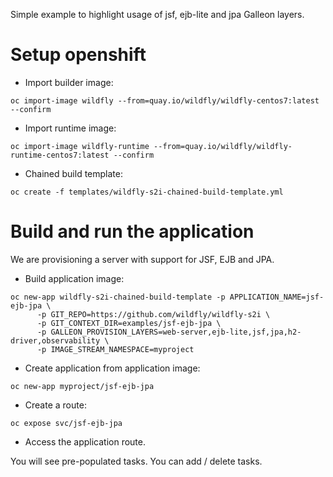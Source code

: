 Simple example to highlight usage of jsf, ejb-lite and jpa Galleon layers. 

Setup openshift
===============

* Import builder image:
```
oc import-image wildfly --from=quay.io/wildfly/wildfly-centos7:latest --confirm
```
* Import runtime image: 
```
oc import-image wildfly-runtime --from=quay.io/wildfly/wildfly-runtime-centos7:latest --confirm
```
* Chained build template: 
```
oc create -f templates/wildfly-s2i-chained-build-template.yml
```

Build and run the application
=============================

We are provisioning a server with support for JSF, EJB and JPA.

* Build application image: 
```
oc new-app wildfly-s2i-chained-build-template -p APPLICATION_NAME=jsf-ejb-jpa \
      -p GIT_REPO=https://github.com/wildfly/wildfly-s2i \
      -p GIT_CONTEXT_DIR=examples/jsf-ejb-jpa \
      -p GALLEON_PROVISION_LAYERS=web-server,ejb-lite,jsf,jpa,h2-driver,observability \
      -p IMAGE_STREAM_NAMESPACE=myproject
```

* Create application from application image: 
```
oc new-app myproject/jsf-ejb-jpa
```

* Create a route:
```
oc expose svc/jsf-ejb-jpa
```

* Access the application route.

You will see pre-populated tasks. You can add / delete tasks. 